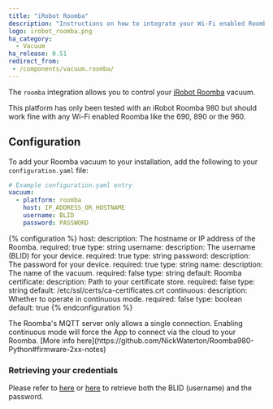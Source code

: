 ```yaml
---
title: "iRobot Roomba"
description: "Instructions on how to integrate your Wi-Fi enabled Roomba within Home Assistant."
logo: irobot_roomba.png
ha_category:
  - Vacuum
ha_release: 0.51
redirect_from:
 - /components/vacuum.roomba/
---
```


The `roomba` integration allows you to control your [iRobot Roomba](http://www.irobot.com/For-the-Home/Vacuuming/Roomba.aspx) vacuum.

<p class='note'>
This platform has only been tested with an iRobot Roomba 980 but should work fine with any Wi-Fi enabled Roomba like the 690, 890 or the 960.
</p>

## Configuration

To add your Roomba vacuum to your installation, add the following to your `configuration.yaml` file:

```yaml
# Example configuration.yaml entry
vacuum:
  - platform: roomba
    host: IP_ADDRESS_OR_HOSTNAME
    username: BLID
    password: PASSWORD
```

{% configuration %}
host:
  description: The hostname or IP address of the Roomba.
  required: true
  type: string
username:
  description: The username (BLID) for your device.
  required: true
  type: string
password:
  description: The password for your device.
  required: true
  type: string
name:
  description: The name of the vacuum.
  required: false
  type: string
  default: Roomba
certificate:
  description: Path to your certificate store.
  required: false
  type: string
  default: /etc/ssl/certs/ca-certificates.crt
continuous:
  description: Whether to operate in continuous mode.
  required: false
  type: boolean
  default: true
{% endconfiguration %}

<p class='note'>
The Roomba's MQTT server only allows a single connection. Enabling continuous mode will force the App to connect via the cloud to your Roomba. [More info here](https://github.com/NickWaterton/Roomba980-Python#firmware-2xx-notes)
</p>

### Retrieving your credentials

Please refer to [here](https://github.com/NickWaterton/Roomba980-Python#how-to-get-your-usernameblid-and-password) or [here](https://github.com/koalazak/dorita980#how-to-get-your-usernameblid-and-password) to retrieve both the BLID (username) and the password.
